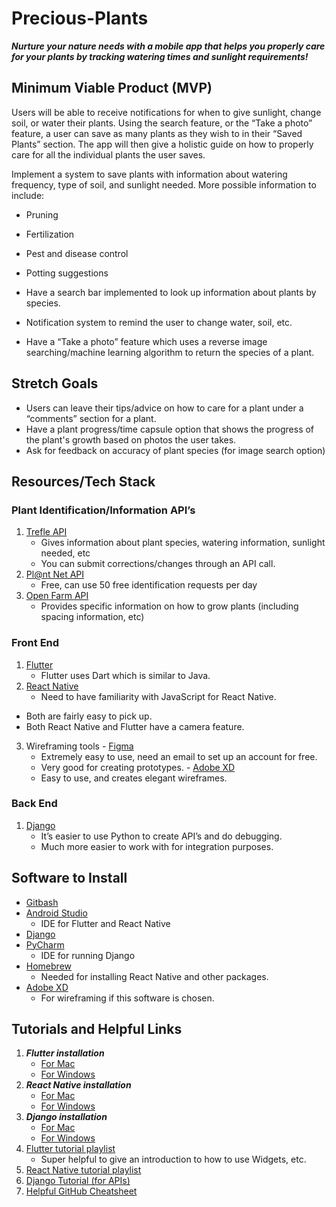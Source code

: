 # Precious-Plants
***Nurture your nature needs with a mobile app that helps you properly care for your plants by tracking watering times and sunlight requirements!***

## Minimum Viable Product (MVP)

Users will be able to receive notifications for when to give sunlight, change soil, or water their plants. Using the search feature, or the “Take a photo” feature, a user can save as many plants as they wish to in their “Saved Plants” section. The app will then give a holistic guide on how to properly care for all the individual plants the user saves. 

Implement a system to save plants with information about watering frequency, type of soil, and sunlight needed. 
More possible information to include:
  - Pruning
  - Fertilization
  - Pest and disease control
  - Potting suggestions
  
- Have a search bar implemented to look up information about plants by species.
- Notification system to remind the user to change water, soil, etc.
- Have a “Take a photo” feature which uses a reverse image searching/machine learning algorithm to return the species of a plant.

## Stretch Goals
- Users can leave their tips/advice on how to care for a plant under a “comments” section for a plant.
- Have a plant progress/time capsule option that shows the progress of the plant's growth based on photos the user takes.
- Ask for feedback on accuracy of plant species (for image search option) 

## Resources/Tech Stack

  ### Plant Identification/Information API’s
   1. [Trefle API](https://trefle.io)
       - Gives information about plant species, watering information, sunlight needed, etc
       - You can submit corrections/changes through an API call. 
   2. [Pl@nt Net API](https://my.plantnet.org)
       - Free, can use 50 free identification requests per day
   3. [Open Farm API](https://openfarm.cc)
       - Provides specific information on how to grow plants (including spacing information, etc)
       
  ### Front End
  1. [Flutter](https://flutter.dev/docs/get-started/install)
      - Flutter uses Dart which is similar to Java.
  2. [React Native](https://reactnative.dev/docs/getting-started)
      - Need to have familiarity with JavaScript for React Native.
    
   - Both are fairly easy to pick up.
   - Both React Native and Flutter have a camera feature.
  
  3. Wireframing tools
    - [Figma](https://www.figma.com)
      - Extremely easy to use, need an email to set up an account for free.
      - Very good for creating prototypes.
    - [Adobe XD](https://www.adobe.com/creativecloud/business/enterprise/xd/ux-development-workflow.html)
      - Easy to use, and creates elegant wireframes.

  ### Back End
  1. [Django](https://docs.djangoproject.com/en/3.1/topics/install/)
       - It’s easier to use Python to create API’s and do debugging. 
       - Much more easier to work with for integration purposes.

## Software to Install
- [Gitbash](https://git-scm.com/downloads)
- [Android Studio](https://developer.android.com/jetpack)
  - IDE for Flutter and React Native
- [Django](https://docs.djangoproject.com/en/3.1/topics/install/) 
- [PyCharm](https://www.jetbrains.com/pycharm/)
  - IDE for running Django
- [Homebrew](https://brew.sh)
  - Needed for installing React Native and other packages.
- [Adobe XD](https://www.adobe.com/products/xd.html?sdid=12B9F15S&mv=Search&ef_id=EAIaIQobChMItOel8Jje7gIV0ZFbCh368AhcEAAYASAAEgLSkfD_BwE:G:s&s_kwcid=AL!3085!3!394015009825!e!!g!!adobe%20xd!1641846436!65452675151)
  - For wireframing if this software is chosen.

## Tutorials and Helpful Links
1. ***Flutter installation***
   - [For Mac](https://www.youtube.com/watch?v=hL7pkX1Pfko)
   - [For Windows](https://www.youtube.com/watch?v=Z2ugnpCQuyw)
2. ***React Native installation***
   - [For Mac](https://www.youtube.com/watch?v=_oCQDtDW3j4)
   - [For Windows](https://www.youtube.com/watch?v=0DhQd_EK1Ng)
3. ***Django installation***
    - [For Mac](https://www.youtube.com/watch?v=FshRArXrEcM)
    - [For Windows](https://www.youtube.com/watch?v=2FvIa4BADvA)
4. [Flutter tutorial playlist](https://www.youtube.com/watch?v=1ukSR1GRtMU&list=PL4cUxeGkcC9jLYyp2Aoh6hcWuxFDX6PBJ)
   - Super helpful to give an introduction to how to use Widgets, etc.
5. [React Native tutorial playlist](https://www.youtube.com/watch?v=ur6I5m2nTvk&list=PL4cUxeGkcC9ixPU-QkScoRBVxtPPzVjrQ)
6. [Django Tutorial (for APIs)](https://www.youtube.com/watch?v=mNwAyMmGKoI&list=PL8GFhcuc_fW4cxdkRtWIlln1DQ3CZwQen)
7. [Helpful GitHub Cheatsheet](https://education.github.com/git-cheat-sheet-education.pdf)

